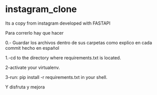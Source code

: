 # instagram_clone
Its a copy from instagram developed with FASTAPI

Para correrlo hay que hacer 

0.- Guardar los archivos dentro de sus carpetas como explico en cada commit hecho en español 

1.-cd to the directory where requirements.txt is located.

2-activate your virtualenv.

3-run: pip install -r requirements.txt in your shell.

Y disfruta y mejora
